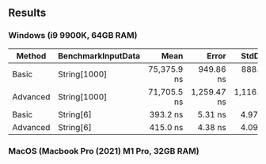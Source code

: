## Results
### Windows (i9 9900K, 64GB RAM)
| Method   | BenchmarkInputData |        Mean |       Error |      StdDev |   Gen0 | Allocated |
|----------|--------------------|------------:|------------:|------------:|-------:|----------:|
| Basic    | String[1000]       | 75,375.9 ns |   949.86 ns |   888.50 ns |      - |      32 B |
| Advanced | String[1000]       | 71,705.5 ns | 1,259.47 ns | 1,116.48 ns |      - |      32 B |
| Basic    | String[6]          |    393.2 ns |     5.31 ns |     4.97 ns | 0.0038 |      32 B |
| Advanced | String[6]          |    415.0 ns |     4.38 ns |     4.09 ns | 0.0038 |      32 B |

### MacOS (Macbook Pro (2021) M1 Pro, 32GB RAM)